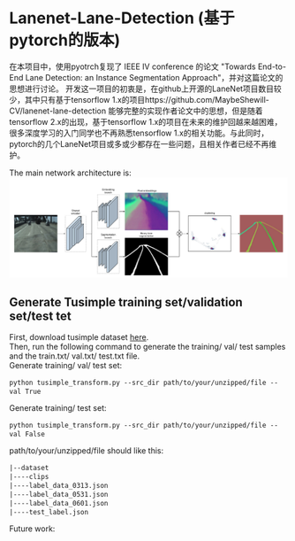 # Lanenet-Lane-Detection (基于pytorch的版本)
  
在本项目中，使用pyotrch复现了 IEEE IV conference 的论文 "Towards End-to-End Lane Detection: an Instance Segmentation Approach"，并对这篇论文的思想进行讨论。 
开发这一项目的初衷是，在github上开源的LaneNet项目数目较少，其中只有基于tensorflow 1.x的项目https://github.com/MaybeShewill-CV/lanenet-lane-detection 能够完整的实现作者论文中的思想，但是随着tensorflow 2.x的出现，基于tensorflow 1.x的项目在未来的维护回越来越困难，很多深度学习的入门同学也不再熟悉tensorflow 1.x的相关功能。与此同时，pytorch的几个LaneNet项目或多或少都存在一些问题，且相关作者已经不再维护。

The main network architecture is:  
![NetWork_Architecture](./data/source_image/network_architecture.png)

## Generate Tusimple training set/validation set/test tet  
First, download tusimple dataset [here](https://github.com/TuSimple/tusimple-benchmark/issues/3).  
Then, run the following command to generate the training/ val/ test samples and the train.txt/ val.txt/ test.txt file.  
Generate training/ val/ test set:  
```
python tusimple_transform.py --src_dir path/to/your/unzipped/file --val True
```
Generate training/ test set:  
```
python tusimple_transform.py --src_dir path/to/your/unzipped/file --val False
```
path/to/your/unzipped/file should like this:  
```
|--dataset
|----clips
|----label_data_0313.json
|----label_data_0531.json
|----label_data_0601.json
|----test_label.json
```

Future work:  
